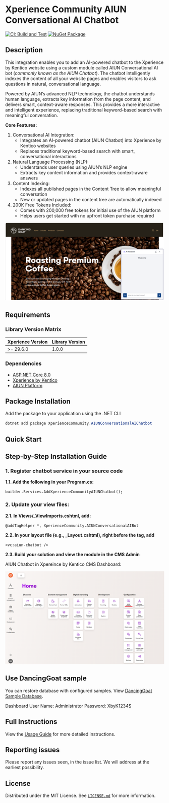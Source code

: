 
# Xperience Community AIUN Conversational AI Chatbot

[![CI: Build and Test](https://github.com/rbt-cms/xperience-community-aiun-conversational-ai-bot/actions/workflows/ci.yml/badge.svg)](https://github.com/rbt-cms/xperience-community-aiun-conversational-ai-bot/actions/workflows/ci.yml) [![NuGet Package](https://img.shields.io/nuget/v/XperienceCommunity.AIUNConversationalAIChatbot.svg)](https://www.nuget.org/packages/XperienceCommunity.AIUNConversationalAIChatbot)


## Description

This integration enables you to add an AI-powered chatbot to the Xperience by Kentico website using a custom module called AIUN Conversational AI bot (_commonly known as the AIUN Chatbot_). The chatbot intelligently indexes the content of all your website pages and enables visitors to ask questions in natural, conversational language.

Powered by AIUN’s advanced NLP technology, the chatbot understands human language, extracts key information from the page content, and delivers smart, context-aware responses. This provides a more interactive and intelligent experience, replacing traditional keyword-based search with meaningful conversation.

**Core Features:**
1. Conversational AI Integration:
   - Integrates an AI-powered chatbot (AIUN Chatbot) into Xperience by Kentico websites
   - Replaces traditional keyword-based search with smart, conversational interactions
2. Natural Language Processing (NLP):
   - Understands user queries using AIUN’s NLP engine
   - Extracts key content information and provides context-aware answers
3. Content Indexing:
   - Indexes all published pages in the Content Tree to allow meaningful conversation
   - New or updated pages in the content tree are automatically indexed
4. 200K Free Tokens Included:
   - Comes with 200,000 free tokens for initial use of the AIUN platform
   - Helps users get started with no upfront token purchase required

![AIUN Chatbot](https://github.com/rbt-cms/xperience-community-aiun-conversational-ai-bot/blob/main/images/Chatbot-in-website.png)

## Requirements

### Library Version Matrix


| Xperience Version | Library Version |
| ----------------- | --------------- |
| >= 29.6.0         | 1.0.0           |

### Dependencies


- [ASP.NET Core 8.0](https://dotnet.microsoft.com/en-us/download)
- [Xperience by Kentico](https://docs.kentico.com)
- [AIUN Platform](https://qa-dashboard.aiun.ai/)

## Package Installation


Add the package to your application using the .NET CLI

```powershell
dotnet add package XperienceCommunity.AIUNConversationalAIChatbot
```

## Quick Start

## Step-by-Step Installation Guide

### 1. Register chatbot service in your source code
**1.1. Add the following in your Program.cs:**
```
builder.Services.AddXperienceCommunityAIUNChatbot();
```

### 2. Update your view files:
**2.1. In Views/_ViewImports.cshtml, add:**

```
@addTagHelper *, XperienceCommunity.AIUNConversationalAIBot
```

**2.2. In your layout file (e.g., _Layout.cshtml), right before the </body> tag, add**
```
<vc:aiun-chatbot />
```


**2.3. Build your solution and view the module in the CMS Admin**

AIUN Chatbot in Xpereince by Kentico CMS Dashboard:

![XBYK Dashboard](https://github.com/rbt-cms/xperience-community-aiun-conversational-ai-bot/blob/main/images/XBYK_Dashboard.png)


## Use DancingGoat sample

You can restore database with configured samples. View [DancingGoat Sample Database](https://github.com/rbt-cms/xperience-community-aiun-conversational-ai-bot/blob/main/DB/xpAIUNChatbot_2960.bak).

Dashboard User Name: Administrator
Password: XbyK1234$

## Full Instructions


View the [Usage Guide](https://github.com/rbt-cms/xperience-community-aiun-conversational-ai-bot/blob/main/docs/Usage-Guide.md) for more detailed instructions.


## Reporting issues

Please report any issues seen, in the issue list. We will address at the earliest possibility.


## License

Distributed under the MIT License. See [`LICENSE.md`](./LICENSE.md) for more information.


